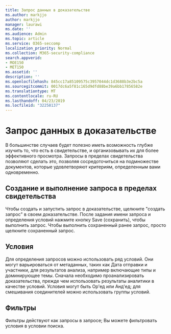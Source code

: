 ```yaml
---
title: Запрос данных в доказательстве
ms.author: markjjo
author: markjjo
manager: laurawi
ms.date: ''
ms.audience: Admin
ms.topic: article
ms.service: O365-seccomp
localization_priority: Normal
ms.collection: M365-security-compliance
search.appverid:
- MOE150
- MET150
ms.assetid: ''
description: ''
ms.openlocfilehash: 845cc17a85109575c3957044dc1d3688b3e2bc5a
ms.sourcegitcommit: 0017dc6a5f81c165d9dfd88be39a6bb17856582e
ms.translationtype: MT
ms.contentlocale: ru-RU
ms.lasthandoff: 04/23/2019
ms.locfileid: "32258137"
---
```

# <a name="query-the-data-in-evidence"></a>Запрос данных в доказательстве

В большинстве случаев будет полезно иметь возможность глубже изучить то, что есть в свидетельстве, и организовывать их для более эффективного просмотра. Запросы в пределах свидетельства позволяют сделать это, позволяя сосредоточиться на подмножестве документов, которые удовлетворяют критериям, определенным вами одновременно.

## <a name="creating-and-running-a-query-within-a-evidence"></a>Создание и выполнение запроса в пределах свидетельства

Чтобы создать и запустить запрос в доказательстве, щелкните "создать запрос" в своем доказательстве. После задания имени запроса и определения условий нажмите кнопку Save (сохранить), чтобы выполнить запрос. Чтобы выполнить сохраненный ранее запрос, просто щелкните сохраненный запрос.

## <a name="conditions"></a>Условия

Для определения запросов можно использовать ряд условий. Они могут варьироваться от метаданных, таких как Дата отправки и участники, для результатов анализа, например включающие типы и доминирующее темы. Сначала необходимо проанализировать доказательства, прежде чем использовать результаты аналитики в качестве условий. Условия могут быть Ор'ед или Анд'ед; для смешивания соединителей можно использовать группы условий.

## <a name="filters"></a>Фильтры
Фильтры действуют как запросы в запросе; Вы можете фильтровать условия в условии поиска.


